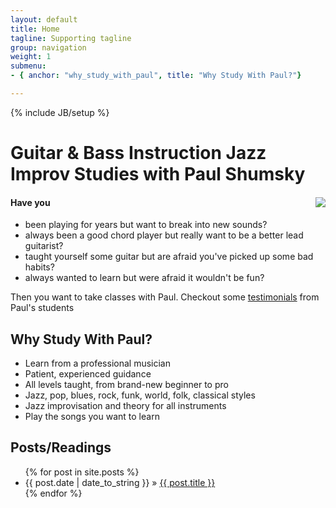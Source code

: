 ```yaml
---
layout: default
title: Home
tagline: Supporting tagline
group: navigation
weight: 1
submenu:
- { anchor: "why_study_with_paul", title: "Why Study With Paul?"}

---
```

{% include JB/setup %}

<h1>
		Guitar &amp; Bass Instruction
Jazz Improv Studies with Paul Shumsky
	</h1>

<div class="row well">
	<div class="span4" style="float:right" >
		<img src="{{BASE_PATH}}assets/images/paul-homepage-pic.jpg"/>
	</div>
	<h4>Have you</h4>
	<ul> 
		<li>been playing for years but want to break into new sounds?</li>
		<li>always been a good chord player but really want to be a better lead guitarist?</li>
		<li>taught yourself some guitar but are afraid you've picked up some bad habits?</li>
		<li>always wanted to learn but were afraid it wouldn't be fun?</li>
	</ul>
	Then you want to take classes with Paul. Checkout some <a href="{{BASE_PATH}}testimonials.html">testimonials</a> from Paul's students
</div>


## Why Study With Paul?

* Learn from a professional musician
* Patient, experienced guidance
* All levels taught, from brand-new beginner to pro
* Jazz, pop, blues, rock, funk, world, folk, classical styles
* Jazz improvisation and theory for all instruments
* Play the songs you want to learn





## Posts/Readings

<ul class="posts">
  {% for post in site.posts %}
    <li><span>{{ post.date | date_to_string }}</span> &raquo; <a href="{{ BASE_PATH }}{{ post.url }}">{{ post.title }}</a></li>
  {% endfor %}
</ul>

